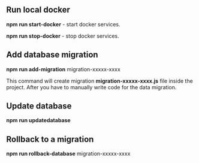 ## Run local docker

**npm run start-docker** - start docker services.

**npm run stop-docker** - stop docker services.

## Add database migration

**npm run add-migration** migration-xxxxx-xxxx

This command will create migration **migration-xxxxx-xxxx.js** file inside the project. After you have to manually write code for the data migration.

## Update database

**npm run updatedatabase**

## Rollback to a migration

**npm run rollback-database** migration-xxxxx-xxxx